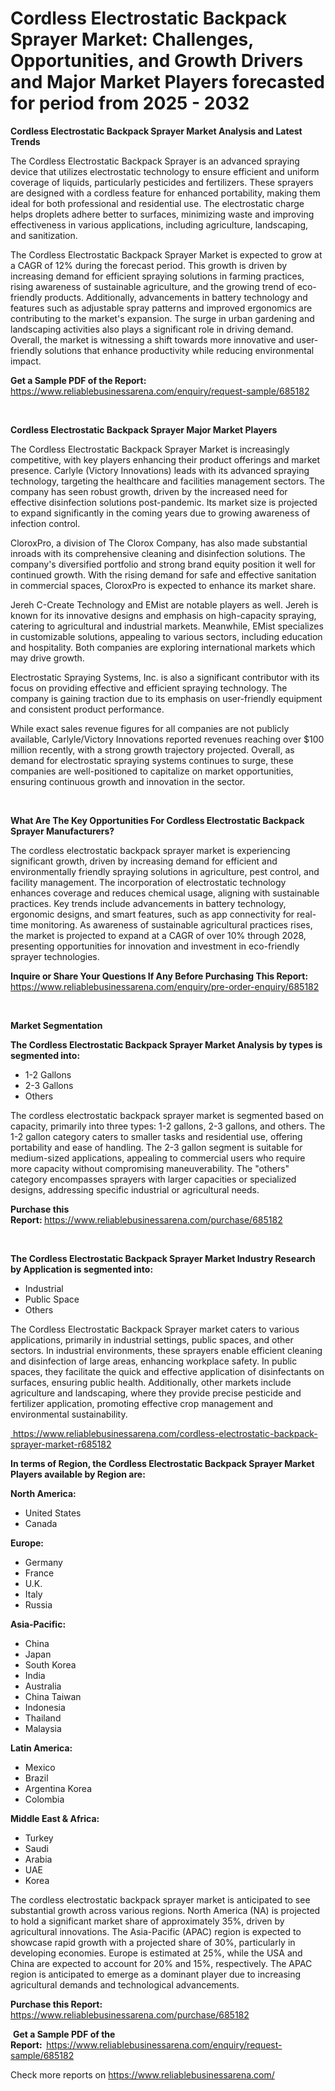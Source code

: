 <p><h1>Cordless Electrostatic Backpack Sprayer Market: Challenges, Opportunities, and Growth Drivers and Major Market Players forecasted for period from 2025 - 2032</h1></p><p><strong>Cordless Electrostatic Backpack Sprayer Market Analysis and Latest Trends</strong></p>
<p><p>The Cordless Electrostatic Backpack Sprayer is an advanced spraying device that utilizes electrostatic technology to ensure efficient and uniform coverage of liquids, particularly pesticides and fertilizers. These sprayers are designed with a cordless feature for enhanced portability, making them ideal for both professional and residential use. The electrostatic charge helps droplets adhere better to surfaces, minimizing waste and improving effectiveness in various applications, including agriculture, landscaping, and sanitization.</p><p>The Cordless Electrostatic Backpack Sprayer Market is expected to grow at a CAGR of 12% during the forecast period. This growth is driven by increasing demand for efficient spraying solutions in farming practices, rising awareness of sustainable agriculture, and the growing trend of eco-friendly products. Additionally, advancements in battery technology and features such as adjustable spray patterns and improved ergonomics are contributing to the market's expansion. The surge in urban gardening and landscaping activities also plays a significant role in driving demand. Overall, the market is witnessing a shift towards more innovative and user-friendly solutions that enhance productivity while reducing environmental impact.</p></p>
<p><strong>Get a Sample PDF of the Report:&nbsp;</strong> <a href="https://www.reliablebusinessarena.com/enquiry/request-sample/685182?utm_campaign=3041&utm_medium=2&utm_source=Github&utm_content=ia&utm_term=27032025&utm_id=cordless-electrostatic-backpack-sprayer">https://www.reliablebusinessarena.com/enquiry/request-sample/685182</a></p>
<p>&nbsp;</p>
<p><strong>Cordless Electrostatic Backpack Sprayer Major Market Players</strong></p>
<p><p>The Cordless Electrostatic Backpack Sprayer Market is increasingly competitive, with key players enhancing their product offerings and market presence. Carlyle (Victory Innovations) leads with its advanced spraying technology, targeting the healthcare and facilities management sectors. The company has seen robust growth, driven by the increased need for effective disinfection solutions post-pandemic. Its market size is projected to expand significantly in the coming years due to growing awareness of infection control.</p><p>CloroxPro, a division of The Clorox Company, has also made substantial inroads with its comprehensive cleaning and disinfection solutions. The company's diversified portfolio and strong brand equity position it well for continued growth. With the rising demand for safe and effective sanitation in commercial spaces, CloroxPro is expected to enhance its market share.</p><p>Jereh C-Create Technology and EMist are notable players as well. Jereh is known for its innovative designs and emphasis on high-capacity spraying, catering to agricultural and industrial markets. Meanwhile, EMist specializes in customizable solutions, appealing to various sectors, including education and hospitality. Both companies are exploring international markets which may drive growth.</p><p>Electrostatic Spraying Systems, Inc. is also a significant contributor with its focus on providing effective and efficient spraying technology. The company is gaining traction due to its emphasis on user-friendly equipment and consistent product performance.</p><p>While exact sales revenue figures for all companies are not publicly available, Carlyle/Victory Innovations reported revenues reaching over $100 million recently, with a strong growth trajectory projected. Overall, as demand for electrostatic spraying systems continues to surge, these companies are well-positioned to capitalize on market opportunities, ensuring continuous growth and innovation in the sector.</p></p>
<p>&nbsp;</p>
<p><strong>What Are The Key Opportunities For Cordless Electrostatic Backpack Sprayer Manufacturers?</strong></p>
<p><p>The cordless electrostatic backpack sprayer market is experiencing significant growth, driven by increasing demand for efficient and environmentally friendly spraying solutions in agriculture, pest control, and facility management. The incorporation of electrostatic technology enhances coverage and reduces chemical usage, aligning with sustainable practices. Key trends include advancements in battery technology, ergonomic designs, and smart features, such as app connectivity for real-time monitoring. As awareness of sustainable agricultural practices rises, the market is projected to expand at a CAGR of over 10% through 2028, presenting opportunities for innovation and investment in eco-friendly sprayer technologies.</p></p>
<p><strong>Inquire or Share Your Questions If Any Before Purchasing This Report:</strong> <a href="https://www.reliablebusinessarena.com/enquiry/pre-order-enquiry/685182?utm_campaign=3041&utm_medium=2&utm_source=Github&utm_content=ia&utm_term=27032025&utm_id=cordless-electrostatic-backpack-sprayer">https://www.reliablebusinessarena.com/enquiry/pre-order-enquiry/685182</a></p>
<p>&nbsp;</p>
<p><strong>Market Segmentation</strong></p>
<p><strong>The Cordless Electrostatic Backpack Sprayer Market Analysis by types is segmented into:</strong></p>
<p><ul><li>1-2 Gallons</li><li>2-3 Gallons</li><li>Others</li></ul></p>
<p><p>The cordless electrostatic backpack sprayer market is segmented based on capacity, primarily into three types: 1-2 gallons, 2-3 gallons, and others. The 1-2 gallon category caters to smaller tasks and residential use, offering portability and ease of handling. The 2-3 gallon segment is suitable for medium-sized applications, appealing to commercial users who require more capacity without compromising maneuverability. The "others" category encompasses sprayers with larger capacities or specialized designs, addressing specific industrial or agricultural needs.</p></p>
<p><strong>Purchase this Report:&nbsp;</strong><a href="https://www.reliablebusinessarena.com/purchase/685182?utm_campaign=3041&utm_medium=2&utm_source=Github&utm_content=ia&utm_term=27032025&utm_id=cordless-electrostatic-backpack-sprayer">https://www.reliablebusinessarena.com/purchase/685182</a></p>
<p>&nbsp;</p>
<p><strong>The Cordless Electrostatic Backpack Sprayer Market Industry Research by Application is segmented into:</strong></p>
<p><ul><li>Industrial</li><li>Public Space</li><li>Others</li></ul></p>
<p><p>The Cordless Electrostatic Backpack Sprayer market caters to various applications, primarily in industrial settings, public spaces, and other sectors. In industrial environments, these sprayers enable efficient cleaning and disinfection of large areas, enhancing workplace safety. In public spaces, they facilitate the quick and effective application of disinfectants on surfaces, ensuring public health. Additionally, other markets include agriculture and landscaping, where they provide precise pesticide and fertilizer application, promoting effective crop management and environmental sustainability.</p></p>
<p><a href="https://www.reliablebusinessarena.com/cordless-electrostatic-backpack-sprayer-market-r685182?utm_campaign=3041&utm_medium=2&utm_source=Github&utm_content=ia&utm_term=27032025&utm_id=cordless-electrostatic-backpack-sprayer">&nbsp;https://www.reliablebusinessarena.com/cordless-electrostatic-backpack-sprayer-market-r685182</a></p>
<p><strong>In terms of Region, the Cordless Electrostatic Backpack Sprayer Market Players available by Region are:</strong></p>
<p>
    <p> <strong> North America: </strong>
        <ul>
            <li>United States</li>
            <li>Canada</li>
        </ul>
        </p> 
    <p> <strong> Europe: </strong>
        <ul>
            <li>Germany</li>
            <li>France</li>
            <li>U.K.</li>
            <li>Italy</li>
            <li>Russia</li>
        </ul>
        </p> 
    <p> <strong> Asia-Pacific: </strong>
        <ul>
            <li>China</li>
            <li>Japan</li>
            <li>South Korea</li>
            <li>India</li>
            <li>Australia</li>
            <li>China Taiwan</li>
            <li>Indonesia</li>
            <li>Thailand</li>
            <li>Malaysia</li>
        </ul>
        </p> 
    <p> <strong> Latin America: </strong>
        <ul>
            <li>Mexico</li>
            <li>Brazil</li>
            <li>Argentina Korea</li>
            <li>Colombia</li>
        </ul>
        </p> 
    <p> <strong> Middle East & Africa: </strong>
        <ul>
            <li>Turkey</li>
            <li>Saudi</li>
            <li>Arabia</li>
            <li>UAE</li>
            <li>Korea</li>
        </ul>
    </p>
    </p>
<p><p>The cordless electrostatic backpack sprayer market is anticipated to see substantial growth across various regions. North America (NA) is projected to hold a significant market share of approximately 35%, driven by agricultural innovations. The Asia-Pacific (APAC) region is expected to showcase rapid growth with a projected share of 30%, particularly in developing economies. Europe is estimated at 25%, while the USA and China are expected to account for 20% and 15%, respectively. The APAC region is anticipated to emerge as a dominant player due to increasing agricultural demands and technological advancements.</p></p>
<p><strong>Purchase this Report: </strong><a href="https://www.reliablebusinessarena.com/purchase/685182?utm_campaign=3041&utm_medium=2&utm_source=Github&utm_content=ia&utm_term=27032025&utm_id=cordless-electrostatic-backpack-sprayer">https://www.reliablebusinessarena.com/purchase/685182</a></p>
<p>&nbsp;<strong>Get a Sample PDF of the Report:&nbsp;&nbsp;</strong><a href="https://www.reliablebusinessarena.com/enquiry/request-sample/685182?utm_campaign=3041&utm_medium=2&utm_source=Github&utm_content=ia&utm_term=27032025&utm_id=cordless-electrostatic-backpack-sprayer">https://www.reliablebusinessarena.com/enquiry/request-sample/685182</a></p>
<p><strong></strong></p>
<p>Check more reports on <a href="https://www.reliablebusinessarena.com/?utm_campaign=3041&utm_medium=2&utm_source=Github&utm_content=ia&utm_term=27032025&utm_id=cordless-electrostatic-backpack-sprayer">https://www.reliablebusinessarena.com/</a></p>